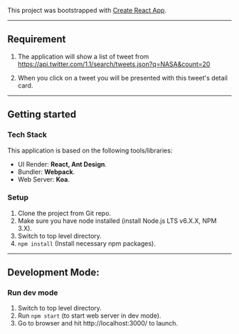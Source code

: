 This project was bootstrapped with [Create React App](https://github.com/facebook/create-react-app).


---
## Requirement
1. The application will show a list of tweet from
https://api.twitter.com/1.1/search/tweets.json?q=NASA&count=20

2. When you click on a tweet you will be presented with this tweet's detail card.

---
## Getting started
### Tech Stack
This application is based on the following tools/libraries:
- UI Render: **React, Ant Design**.
- Bundler: **Webpack**.
- Web Server: **Koa**.

### Setup
1. Clone the project from Git repo.
2. Make sure you have node installed (install Node.js LTS v6.X.X, NPM 3.X).
3. Switch to top level directory.
4. `npm install` (Install necessary npm packages).

---
## Development Mode:

### Run dev mode

1. Switch to top level directory.
2. Run `npm start` (to start web server in dev mode).
3. Go to browser and hit http://localhost:3000/ to launch.